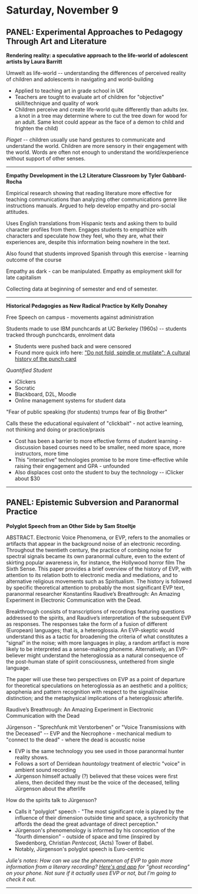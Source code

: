 # Saturday, November 9 #

## PANEL: Experimental Approaches to Pedagogy Through Art and Literature ##

**Rendering reality: a speculative approach to the life-world of adolescent artists by Laura Barritt**

Umwelt as life-world -- understanding the differences of perceived reality of children and adolescents in navigating and world-building

* Applied to teaching art in grade school in UK
* Teachers are tought to evaluate art of children for "objective" skill/technique and quality of work
* Children perceive and create life-world quite differently than adults (ex. a knot in a tree may determine where to cut the tree down for wood for an adult. Same knot could appear as the face of a demon to child and frighten the child)

*Piaget* -- children usually use hand gestures to communicate and understand the world. Children are more sensory in their engagement with the world. Words are often not enough to understand the world/experience without support of other senses.

---

**Empathy Development in the L2 Literature Classroom by Tyler Gabbard-Rocha**

Empirical research showing that reading literature more effective for teaching communications than analyzing other communications genre like instructions manuals. Argued to help develop empathy and pro-social attitudes.

Uses English translations from Hispanic texts and asking them to build character profiles from them. Engages students to empathize with characters and speculate how they feel, who they are, what their experiences are, despite this information being nowhere in the text.

Also found that students improved Spanish through this exercise - learning outcome of the course

Empathy as dark - can be manipulated. Empathy as employment skill for late capitalism

Collecting data at beginning of semester and end of semester.

---

**Historical Pedagogies as New Radical Practice by Kelly Donahey**

Free Speech on campus - movements against administration

Students made to use IBM punchcards at UC Berkeley (1960s) -- students tracked through punchcards, enrolment data

* Students were pushed back and were censored
* Found more quick info here: ["Do not fold, spindle or mutilate":
A cultural history of the punch card](https://www.landley.net/history/mirror/pre/fsm.html)

*Quantified Student*

* iClickers
* Socratic
* Blackboard, D2L, Moodle
* Online management systems for student data

"Fear of public speaking (for students) trumps fear of Big Brother"

Calls these the educational equivalent of "clickbait" - not active learning, not thinking and doing or practice/praxis

* Cost has been a barrier to more effective forms of student learning - discussion based courses need to be smaller, need more space, more instructors, more time
* This "interactive" technologies promise to be more time-effective while raising their engagement and GPA - unfounded
* Also displaces cost onto the student to buy the technology -- iClicker about $30

---

## PANEL: Epistemic Subversion and Paranormal Practice ##

**Polyglot Speech from an Other Side by Sam Stoeltje**

ABSTRACT. Electronic Voice Phenomena, or EVP, refers to the anomalies or artifacts that appear in the background noise of an electronic recording. Throughout the twentieth century, the practice of combing noise for spectral signals became its own paranormal culture, even to the extent of skirting popular awareness in, for instance, the Hollywood horror film The Sixth Sense. This paper provides a brief overview of the history of EVP, with attention to its relation both to electronic media and mediations, and to alternative religious movements such as Spiritualism. The history is followed by specific theoretical attention to probably the most significant EVP text, paranormal researcher Konstantīns Raudive’s Breathrough: An Amazing Experiment in Electronic Communication with the Dead.

Breakthrough consists of transcriptions of recordings featuring questions addressed to the spirits, and Raudive’s interpretation of the subsequent EVP as responses. The responses take the form of a fusion of different (European) languages; that is, a heteroglossia. An EVP-skeptic would understand this as a tactic for broadening the criteria of what constitutes a “signal” in the noise; with more languages in play, a random artifact is more likely to be interpreted as a sense-making phoneme. Alternatively, an EVP-believer might understand the heteroglossia as a natural consequence of the post-human state of spirit consciousness, untethered from single language.

The paper will use these two perspectives on EVP as a point of departure for theoretical speculations on heteroglossia as an aesthetic and a politics; apophenia and pattern recognition with respect to the signal/noise distinction; and the metaphysical implications of a heteroglossic afterlife.


Raudive’s Breathrough: An Amazing Experiment in Electronic Communication with the Dead

Jürgenson - "Sprechfunk mit Verstorbenen" or "Voice Transmissions with the Deceased" -- EVP and the Necrophone - mechanical medium to "connect to the dead" - where the dead is acoustic noise

* EVP is the same technology you see used in those paranormal hunter reality shows.
* Follows a sort of Derridean *hauntology* treatment of electric "voice" in ambient sound recording
* Jürgenson himself actually (?) believed that these voices were first aliens, then decided they must be the voice of the deceased, telling Jürgenson about the afterlife
 
 How do the spirits talk to Jürgenson?
 
 * Calls it "polyglot" speech - "The most significant role is played by the influence of their dimension outside time and space, a sychronicity that affords the dead the great advantage of direct perception."
 * Jürgenson's phenomenology is informed by his conception of the "fourth dimension" - outside of space and time (inspired by Swedenborg, Christian *Pentecost*, (Acts) Tower of Babel.
 * Notably, Jürgenson's polyglot speech is Euro-centric
 
 *Julie's notes: How can we use the phenomenon of EVP to gain more information from a literary recording?
[Here's and app](https://apps.apple.com/us/app/ghost-recorder/id323051651) for "ghost recording" on your phone. Not sure if it actually uses EVP or not, but I'm going to check it out.*

 ---


